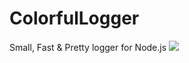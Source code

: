 # ColorfulLogger
Small, Fast &amp; Pretty logger for Node.js
![](https://repository-images.githubusercontent.com/277852661/c8341680-c08d-11ea-8784-ef599616c116)
